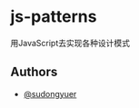 
# js-patterns

用JavaScript去实现各种设计模式

## Authors

- [@sudongyuer](https://github.com/sudongyuer)

  
